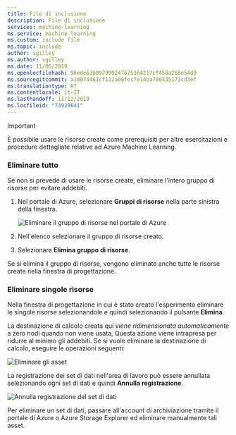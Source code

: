 ```yaml
---
title: File di inclusione
description: File di inclusione
services: machine-learning
ms.service: machine-learning
ms.custom: include file
ms.topic: include
author: sgilley
ms.author: sgilley
ms.date: 11/06/2019
ms.openlocfilehash: 96ede63b097999247675364217cf458a268e54d9
ms.sourcegitcommit: a10074461cf112a00fec7e14ba700435173cd3ef
ms.translationtype: HT
ms.contentlocale: it-IT
ms.lasthandoff: 11/12/2019
ms.locfileid: "73929641"
---
```

>[!IMPORTANT]
>È possibile usare le risorse create come prerequisiti per altre esercitazioni e procedure dettagliate relative ad Azure Machine Learning.

### <a name="delete-everything"></a>Eliminare tutto

Se non si prevede di usare le risorse create, eliminare l'intero gruppo di risorse per evitare addebiti.

1. Nel portale di Azure, selezionare **Gruppi di risorse** nella parte sinistra della finestra.
 
   ![Eliminare il gruppo di risorse nel portale di Azure](./media/aml-ui-cleanup/delete-resources.png)

1. Nell'elenco selezionare il gruppo di risorse creato.

1. Selezionare **Elimina gruppo di risorse**.

Se si elimina il gruppo di risorse, vengono eliminate anche tutte le risorse create nella finestra di progettazione. 

### <a name="delete-individual-assets"></a>Eliminare singole risorse

Nella finestra di progettazione in cui è stato creato l'esperimento eliminare le singole risorse selezionandole e quindi selezionando il pulsante **Elimina**.

La destinazione di calcolo creata qui *viene ridimensionata automaticamente* a zero nodi quando non viene usata, Questa azione viene intrapresa per ridurre al minimo gli addebiti. Se si vuole eliminare la destinazione di calcolo, eseguire le operazioni seguenti:

![Eliminare gli asset](./media/aml-ui-cleanup/delete-asset.png)

La registrazione dei set di dati nell'area di lavoro può essere annullata selezionando ogni set di dati e quindi **Annulla registrazione**.

![Annulla registrazione del set di dati](./media/aml-ui-cleanup/unregister-dataset.png)

Per eliminare un set di dati, passare all'account di archiviazione tramite il portale di Azure o Azure Storage Explorer ed eliminare manualmente tali asset.


